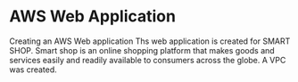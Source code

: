 # AWS Web Application
 Creating an AWS Web application
Ths web application is created for SMART SHOP. Smart shop is an online shopping platform that makes goods and services easily and readily available to consumers across the globe.
A VPC was created.
